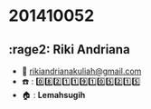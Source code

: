 # 201410052
## :rage2: **Riki Andriana**
+ :email: rikiandrianakuliah@gmail.com
+ :phone: : :zero::eight::two::one::one::nine::one::zero::five::two::one::five:
+ :house: : **Lemahsugih**
